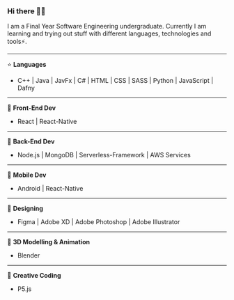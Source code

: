 ### Hi there 👋😄
<!--
**iWiiCK/iWiiCK** is a ✨ _special_ ✨ repository because its `README.md` (this file) appears on your GitHub profile.

Here are some ideas to get you started:

- 🔭 I’m currently working on ...
- 🌱 I’m currently learning ...
- 👯 I’m looking to collaborate on ...
- 🤔 I’m looking for help with ...
- 💬 Ask me about ...
- 📫 How to reach me: ...
- 😄 Pronouns: ...
- ⚡ Fun fact: ...
-->

I am a Final Year Software Engineering undergraduate. Currently I am learning and trying out stuff with different languages, technologies and tools⚡.

---
:star: **Languages** 
- C++ | Java | JavFx | C# | HTML | CSS | SASS | Python | JavaScript | Dafny

---
 :white_square_button: **Front-End Dev**
- React | React-Native

---
:symbols: **Back-End Dev**
- Node.js | MongoDB | Serverless-Framework | AWS Services

---
:iphone: **Mobile Dev**
- Android | React-Native

---
:art: **Designing**
- Figma | Adobe XD | Adobe Photoshop | Adobe Illustrator

---
:triangular_ruler: **3D Modelling & Animation**
- Blender

---
:moyai: **Creative Coding**
- P5.js
